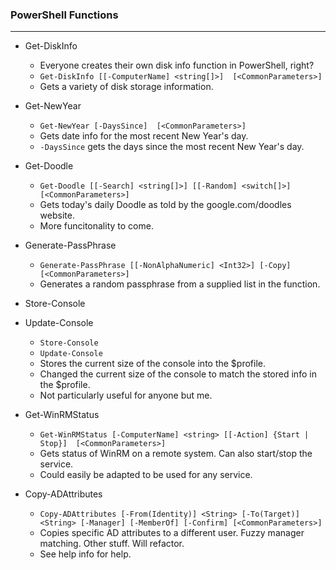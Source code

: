 ### PowerShell Functions
------------
- Get-DiskInfo
    - Everyone creates their own disk info function in PowerShell, right?
    - `Get-DiskInfo [[-ComputerName] <string[]>]  [<CommonParameters>]`
    - Gets a variety of disk storage information.
    
- Get-NewYear
    - `Get-NewYear [-DaysSince]  [<CommonParameters>]`
    - Gets date info for the most recent New Year's day.
    - `-DaysSince` gets the days since the most recent New Year's day.
    
- Get-Doodle
    - `Get-Doodle [[-Search] <string[]>] [[-Random] <switch[]>]  [<CommonParameters>]`
    - Gets today's daily Doodle as told by the google.com/doodles website.
    - More funcitonality to come.

- Generate-PassPhrase
    - `Generate-PassPhrase [[-NonAlphaNumeric] <Int32>] [-Copy] [<CommonParameters>]`
    - Generates a random passphrase from a supplied list in the function.
    
- Store-Console
- Update-Console
    - `Store-Console`
    - `Update-Console`
    - Stores the current size of the console into the $profile.
    - Changed the current size of the console to match the stored info in the $profile.
    - Not particularly useful for anyone but me.
 
 - Get-WinRMStatus
    - `Get-WinRMStatus [-ComputerName] <string> [[-Action] {Start | Stop}]  [<CommonParameters>]`
    - Gets status of WinRM on a remote system. Can also start/stop the service.
    - Could easily be adapted to be used for any service.
   
 - Copy-ADAttributes
    - `Copy-ADAttributes [-From(Identity)] <String> [-To(Target)] <String> [-Manager] [-MemberOf] [-Confirm] [<CommonParameters>]`
    - Copies specific AD attributes to a different user. Fuzzy manager matching. Other stuff. Will refactor.
    -  See help info for help.